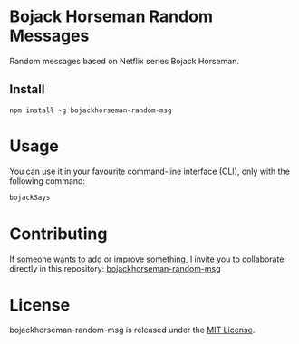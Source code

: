 # Bojack Horseman Random Messages

Random messages based on Netflix series Bojack Horseman.

## Install

```npm
npm install -g bojackhorseman-random-msg
```

# Usage

You can use it in your favourite command-line interface (CLI), only with the following command: 

```bash
bojackSays
```

# Contributing
If someone wants to add or improve something, I invite you to collaborate directly in this repository: [bojackhorseman-random-msg](https://github.com/mjohar30/bojackhorseman-random-msg)

# License
bojackhorseman-random-msg is released under the [MIT License](https://opensource.org/licenses/MIT).